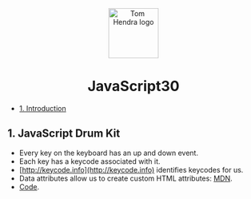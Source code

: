 ﻿<div align=center>
<img alt="Tom Hendra logo" src="https://res.cloudinary.com/tomhendra/image/upload/v1567091669/tomhendra-logo/tomhendra-logo-round-1024.png" width="100" />
<h1>JavaScript30</h1>
</div>

- [1. Introduction](#1-introduction)

## 1. JavaScript Drum Kit

- Every key on the keyboard has an up and down event.
- Each key has a keycode associated with it.
- [http://keycode.info](http://keycode.info) identifies keycodes for us.
- Data attributes allow us to create custom HTML attributes: [MDN](https://developer.mozilla.org/en-US/docs/Learn/HTML/Howto/Use_data_attributes).
- [Code](01-javascript-drum-kit/).

